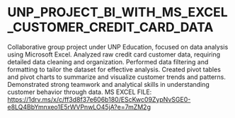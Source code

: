 # UNP_PROJECT_BI_WITH_MS_EXCEL_CUSTOMER_CREDIT_CARD_DATA
Collaborative group project under UNP Education, focused on data analysis using Microsoft Excel.
Analyzed raw credit card customer data, requiring detailed data cleaning and organization.
Performed data filtering and formatting to tailor the dataset for effective analysis.
Created pivot tables and pivot charts to summarize and visualize customer trends and patterns.
Demonstrated strong teamwork and analytical skills in understanding customer behavior through data.
MS EXCEL FILE: https://1drv.ms/x/c/ff3d8f37e606b180/EScKwc09ZypNvSGE0-e8LQ4BbYmnxeo1E5rWVPnwLO45jA?e=7mZM2g
